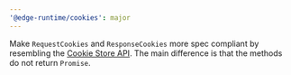 ```yaml
---
'@edge-runtime/cookies': major
---
```


Make `RequestCookies` and `ResponseCookies` more spec compliant by resembling the [Cookie Store API](https://wicg.github.io/cookie-store). The main difference is that the methods do not return `Promise`.
